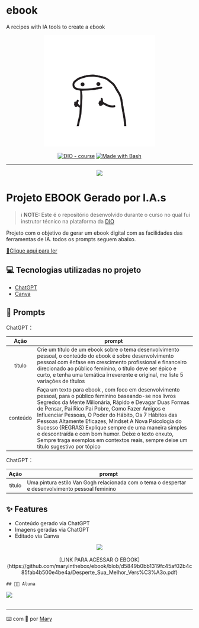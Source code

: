 # ebook
A recipes with IA tools to create a ebook
<p align="center">
    <img width="300" src="https://github.com/maryinthebox/ebook/blob/4a47e955d73deb53807a36a637e6460c69b9e1f6/joinha.png">

<p align="center">
<a href="https://dio.me/"><img src="https://img.shields.io/badge/DIO-Course-28DA77?logo=youtube" alt="DIO - course"></a>
<a href="https://www.gnu.org/software/bash/" title="Go to Bash homepage"><img src="https://img.shields.io/badge/Prompt-Project-blue?logo=gnu-bash&amp;logoColor=white" alt="Made with Bash"></a></p>

-------


<p align="center">
<img 
    src="./assets/cover.png"
    width="400"  
/>
</p>

# Projeto EBOOK Gerado por I.A.s


 > ℹ️ **NOTE:** Este é o repositório desenvolvido durante o curso no qual fui instrutor técnico na plataforma da [DIO](https://dio.me)

Projeto com o objetivo de gerar um ebook digital com as facilidades das ferramentas de IA. todos os prompts
seguem abaixo.

<a href="https://github.com/felipeAguiarCode/prompts-recipe-to-create-a-ebook/blob/main/output/ebook%20-%20css%20jedi%20output.pdf" title="View PDF now"> 📕Clique aqui para ler</a>

## 💻 Tecnologias utilizadas no projeto

- [ChatGPT](https://chat.openai.com/) 
- [Canva](https://www.canva.com/)


## 🧠 Prompts


ChatGPT：

|   Ação   | prompt                                                                                                                                                                                                                                                                         |
| :------: | ------------------------------------------------------------------------------------------------------------------------------------------------------------------------------------------------------------------------------------------------------------------------------ |
|  título  | Crie um título de um ebook sobre o tema desenvolvimento pessoal, o conteúdo do ebook é sobre desenvolvimento pessoal com ênfase em crescimento profissional e financeiro direcionado ao público feminino, o título deve ser épico e curto, e tenha uma temática irreverente e original, me liste 5 variações de títulos                                                         |
| conteúdo | Faça um texto para ebook , com foco em desenvolvimento pessoal, para o público feminino baseando-se nos livros Segredos da Mente Milionária, Rápido e Devagar Duas Formas de Pensar, Pai Rico Pai Pobre, Como Fazer Amigos e Influenciar Pessoas, O Poder do Hábito, Os 7 Hábitos das Pessoas Altamente Eficazes, Mindset A Nova Psicologia do Sucesso {REGRAS} Explique sempre de uma maneira simples e descontraída e com bom humor. Deixe o texto enxuto, Sempre traga exemplos em contextos reais, sempre deixe um título sugestivo por tópico |


ChatGPT：

|  Ação  | prompt                                                                                 |
| :----: | -------------------------------------------------------------------------------------- |
| título | Uma pintura estilo Van Gogh relacionada com o tema o despertar e desenvolvimento pessoal feminino |

## ✨ Features

- Conteúdo gerado via ChatGPT
- Imagens geradas via ChatGPT
- Editado via Canva

<p align="center">
<img width="100" src="https://github.com/user-attachments/assets/840681ab-e1da-4eb5-8ab9-b2955926cb40">
<p align="center">

<p align="center">
   [LINK PARA ACESSAR O EBOOK](https://github.com/maryinthebox/ebook/blob/d5849b0bb1319fc45af02b4c85fab4b500e4be4a/Desperte_Sua_Melhor_Vers%C3%A3o.pdf)

    
    ## 👨‍💻 Aluna

<p>
    <img 
      align=left 
      margin=10 
      width=80 
      src="https://github.com/user-attachments/assets/4c6c92e2-103b-40c6-a38f-3bdf3f2f8904"
    />

</p>
<br/><br/>
<p>

---

⌨️ com 💜 por [Mary](https://github.com/maryinthebox)
